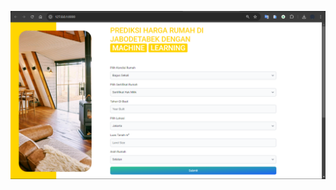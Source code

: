 ![alt text](https://github.com/IlhamPratama01/predection_regresilinear/raw/main/Screenshot%202024-10-01%20112704.png)
